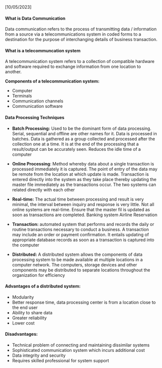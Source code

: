 [10/05/2023]
#### What is Data Communication
Data communication refers to the process of transmitting data / information from a source via a telecommunications system in coded forms to a destination for the purpose of
interchanging details of business transaction.

#### What is a telecommuncation system
A telecommunication system refers to a collection of compatible hardware and software required to exchange information from one location to another. 

**Components of a telecommunication system:**
- Computer
- Terminals
- Communication channels
- Communication software


#### Data Processing Techniques
- **Batch Processing:** Used to be the dominant form of data processing. Serial, sequential and offline are other names for it. Data is processed in batches. Data is gathered as a group collected and processed after the collection one at a time. It is at the end of the processing that a result/output can be accurately seen.
	Reduces the idle time of a computer
	 
- **Online Processing**: Method whereby data about a single transaction is processed immediately it is captured.  The point of entry of the data may be remote from the location at which update is made. Transaction is entered directly into the system as they take place thereby updating the master file immediately as the transactions occur. The two systems can related directly with each other

- **Real-time:** The actual time between processing and result is very minimal, the interval between inquiry and response is very little. Not all online systems are real-time. Ensure that the master fil is updated as soon as transactions are completed.
	Banking system
	Airline Reservation

- **Transaction:** automated system that performs and records the daily or routine transactions necessary to conduct a business. A transaction may include an order or payment confirmation. It entails updating of appropriate database records as soon as a transaction is captured into the computer
- **Distributed:** A distributed system allows the components of data processing system to be made available at multiple locations in a computer network. The computers, storage devices and other components may be distributed to separate locations throughout the organization for efficiency

#### Advantages of a distributed system:
- Modularity
- Better response time, data processing center is from a location close to the end user
- Ability to share data
- Greater reliability
- Lower cost

#### Disadvantages:
- Technical problem of connecting and maintaining dissimilar systems
- Sophisticated communication system which incurs additional cost
- Data integrity and security
- Requires skilled professional for system support
